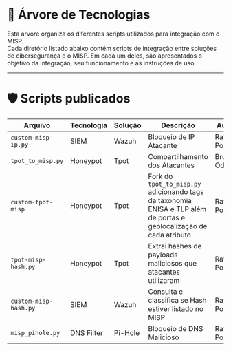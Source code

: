 
# 📘 Árvore de Tecnologias

Esta árvore organiza os diferentes scripts utilizados para integração com o MISP.  
Cada diretório listado abaixo contém scripts de integração entre soluções de cibersegurança e o MISP. Em cada um deles, são apresentados o objetivo da integração, seu funcionamento e as instruções de uso.

---

# 🛡️ Scripts publicados

| Arquivo | Tecnologia | Solução | Descrição | Autor |
|---------|------------|---------|-----------|-------|
| `custom-misp-ip.py`| SIEM | Wazuh | Bloqueio de IP Atacante | Rafael Pontes |
| `tpot_to_misp.py` | Honeypot | Tpot | Compartilhamento dos Atacantes | Bruno Odon|
| `custom-tpot-misp` | Honeypot | Tpot | Fork do `tpot_to_misp.py` adicionando tags da taxonomia ENISA e TLP além de portas e geolocalização de cada atributo | Rafael Pontes |
| `tpot-misp-hash.py` | Honeypot | Tpot | Extrai hashes de payloads maliciosos que atacantes utilizaram | Rafael Pontes |
| `custom-misp-hash.py`| SIEM | Wazuh | Consulta e classifica se Hash estiver listado no MISP | Rafael Pontes |
| `misp_pihole.py`| DNS Filter | Pi-Hole | Bloqueio de DNS Malicioso | Rafael Pontes |
